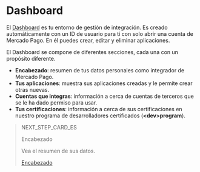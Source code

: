 # Dashboard
 
El [Dashboard](https://mercadopago[FAKER][URL][DOMAIN]/developers/panel) es tu entorno de gestión de integración. Es creado automáticamente con un ID de usuario para tí con solo abrir una cuenta de Mercado Pago. En él puedes crear, editar y eliminar aplicaciones.
 
El Dashboard se compone de diferentes secciones, cada una con un propósito diferente.
 
* **Encabezado**: resumen de tus datos personales como integrador de Mercado Pago.
* **Tus aplicaciones**: muestra sus aplicaciones creadas y le permite crear otras nuevas.
* **Cuentas que integras**: información a cerca de cuentas de terceros que se le ha dado permiso para usar.
* **Tus certificaciones**: información a cerca de sus certificaciones en nuestro programa de desarrolladores certificados (**&lt;dev&gt;program**).

> NEXT_STEP_CARD_ES
>
> Encabezado
>
> Vea el resumen de sus datos.
>
> [Encabezado](https://www.mercadopago[FAKER][URL][DOMAIN]/developers/es/guides/resources/dashboard/header)